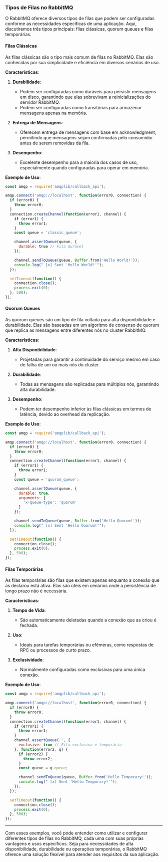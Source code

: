 ### Tipos de Filas no RabbitMQ

O RabbitMQ oferece diversos tipos de filas que podem ser configuradas conforme as necessidades específicas de uma aplicação. Aqui, discutiremos três tipos principais: filas clássicas, quorum queues e filas temporárias.

#### Filas Clássicas

As filas clássicas são o tipo mais comum de filas no RabbitMQ. Elas são conhecidas por sua simplicidade e eficiência em diversos cenários de uso.

**Características**:
1. **Durabilidade**:
   - Podem ser configuradas como duráveis para persistir mensagens em disco, garantindo que elas sobrevivam a reinicializações do servidor RabbitMQ.
   - Podem ser configuradas como transitórias para armazenar mensagens apenas na memória.

2. **Entrega de Mensagens**:
   - Oferecem entrega de mensagens com base em acknowledgment, permitindo que mensagens sejam confirmadas pelo consumidor antes de serem removidas da fila.

3. **Desempenho**:
   - Excelente desempenho para a maioria dos casos de uso, especialmente quando configuradas para operar em memória.

**Exemplo de Uso**:
```javascript
const amqp = require('amqplib/callback_api');

amqp.connect('amqp://localhost', function(error0, connection) {
  if (error0) {
    throw error0;
  }
  connection.createChannel(function(error1, channel) {
    if (error1) {
      throw error1;
    }
    const queue = 'classic_queue';

    channel.assertQueue(queue, {
      durable: true // Fila durável
    });

    channel.sendToQueue(queue, Buffer.from('Hello World!'));
    console.log(" [x] Sent 'Hello World!'");
  });

  setTimeout(function() {
    connection.close();
    process.exit(0);
  }, 500);
});
```

#### Quorum Queues

As quorum queues são um tipo de fila voltada para alta disponibilidade e durabilidade. Elas são baseadas em um algoritmo de consenso de quorum que replica as mensagens entre diferentes nós no cluster RabbitMQ.

**Características**:
1. **Alta Disponibilidade**:
   - Projetadas para garantir a continuidade do serviço mesmo em caso de falha de um ou mais nós do cluster.

2. **Durabilidade**:
   - Todas as mensagens são replicadas para múltiplos nós, garantindo alta durabilidade.

3. **Desempenho**:
   - Podem ter desempenho inferior às filas clássicas em termos de latência, devido ao overhead da replicação.

**Exemplo de Uso**:
```javascript
const amqp = require('amqplib/callback_api');

amqp.connect('amqp://localhost', function(error0, connection) {
  if (error0) {
    throw error0;
  }
  connection.createChannel(function(error1, channel) {
    if (error1) {
      throw error1;
    }
    const queue = 'quorum_queue';

    channel.assertQueue(queue, {
      durable: true,
      arguments: {
        'x-queue-type': 'quorum'
      }
    });

    channel.sendToQueue(queue, Buffer.from('Hello Quorum!'));
    console.log(" [x] Sent 'Hello Quorum!'");
  });

  setTimeout(function() {
    connection.close();
    process.exit(0);
  }, 500);
});
```

#### Filas Temporárias

As filas temporárias são filas que existem apenas enquanto a conexão que as declarou está ativa. Elas são úteis em cenários onde a persistência de longo prazo não é necessária.

**Características**:
1. **Tempo de Vida**:
   - São automaticamente deletadas quando a conexão que as criou é fechada.

2. **Uso**:
   - Ideais para tarefas temporárias ou efêmeras, como respostas de RPC ou processos de curto prazo.

3. **Exclusividade**:
   - Normalmente configuradas como exclusivas para uma única conexão.

**Exemplo de Uso**:
```javascript
const amqp = require('amqplib/callback_api');

amqp.connect('amqp://localhost', function(error0, connection) {
  if (error0) {
    throw error0;
  }
  connection.createChannel(function(error1, channel) {
    if (error1) {
      throw error1;
    }
    channel.assertQueue('', {
      exclusive: true // Fila exclusiva e temporária
    }, function(error2, q) {
      if (error2) {
        throw error2;
      }
      const queue = q.queue;

      channel.sendToQueue(queue, Buffer.from('Hello Temporary!'));
      console.log(" [x] Sent 'Hello Temporary!'");
    });
  });

  setTimeout(function() {
    connection.close();
    process.exit(0);
  }, 500);
});
```

---

Com esses exemplos, você pode entender como utilizar e configurar diferentes tipos de filas no RabbitMQ, cada uma com suas próprias vantagens e usos específicos. Seja para necessidades de alta disponibilidade, durabilidade ou operações temporárias, o RabbitMQ oferece uma solução flexível para atender aos requisitos da sua aplicação.